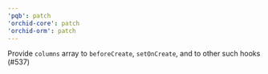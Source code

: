 ```yaml
---
'pqb': patch
'orchid-core': patch
'orchid-orm': patch
---
```


Provide `columns` array to `beforeCreate`, `setOnCreate`, and to other such hooks (#537)
